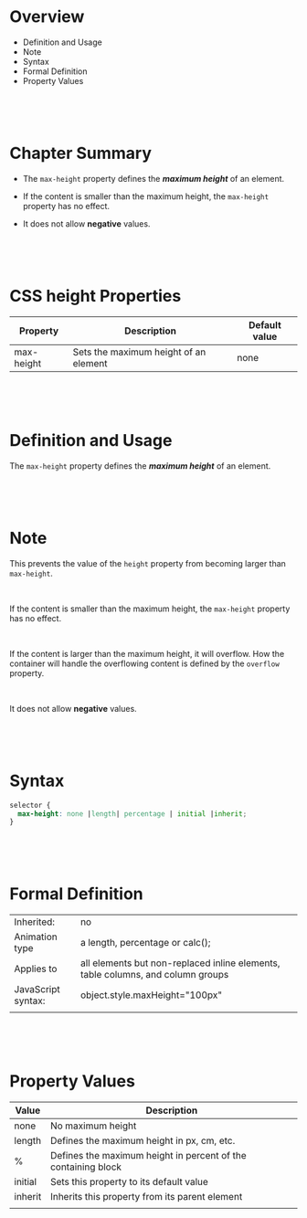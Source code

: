 # Overview

- Definition and Usage
- Note
- Syntax
- Formal Definition
- Property Values

&nbsp;

&nbsp;

# Chapter Summary

- The `max-height` property defines the **_maximum height_** of an element.

- If the content is smaller than the maximum height, the `max-height` property has no effect.

- It does not allow **negative** values.

&nbsp;

&nbsp;

# CSS height Properties

| Property   | Description                           | Default value |
| ---------- | ------------------------------------- | ------------- |
| max-height | Sets the maximum height of an element | none          |

&nbsp;

&nbsp;

# Definition and Usage

The `max-height` property defines the **_maximum height_** of an element.

&nbsp;

&nbsp;

# Note

This prevents the value of the `height` property from becoming larger than `max-height`.

&nbsp;

If the content is smaller than the maximum height, the `max-height` property has no effect.

&nbsp;

If the content is larger than the maximum height, it will overflow. How the container will handle the overflowing content is defined by the `overflow` property.

&nbsp;

It does not allow **negative** values.

&nbsp;

&nbsp;

# Syntax

```css
selector {
  max-height: none |length| percentage | initial |inherit;
}
```

&nbsp;

&nbsp;

# Formal Definition

|                    |                                                                                 |
| ------------------ | ------------------------------------------------------------------------------- |
| Inherited:         | no                                                                              |
| Animation type     | a length, percentage or calc();                                                 |
| Applies to         | all elements but non-replaced inline elements, table columns, and column groups |
| JavaScript syntax: | object.style.maxHeight="100px"                                                  |
|                    |                                                                                 |

&nbsp;

&nbsp;

# Property Values

| Value   | Description                                                   |
| ------- | ------------------------------------------------------------- |
| none    | No maximum height                                             |
| length  | Defines the maximum height in px, cm, etc.                    |
| %       | Defines the maximum height in percent of the containing block |
| initial | Sets this property to its default value                       |
| inherit | Inherits this property from its parent element                |
|         |                                                               |
